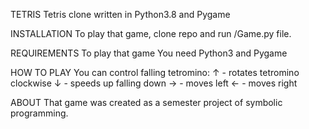 
TETRIS
Tetris clone written in Python3.8 and Pygame

INSTALLATION
To play that game, clone repo and run /Game.py file.

REQUIREMENTS
To play that game You need Python3 and Pygame

HOW TO PLAY
You can control falling tetromino: ↑ - rotates tetromino clockwise ↓ - speeds up falling down → - moves left ← - moves right

ABOUT
That game was created as a semester project of symbolic programming.
